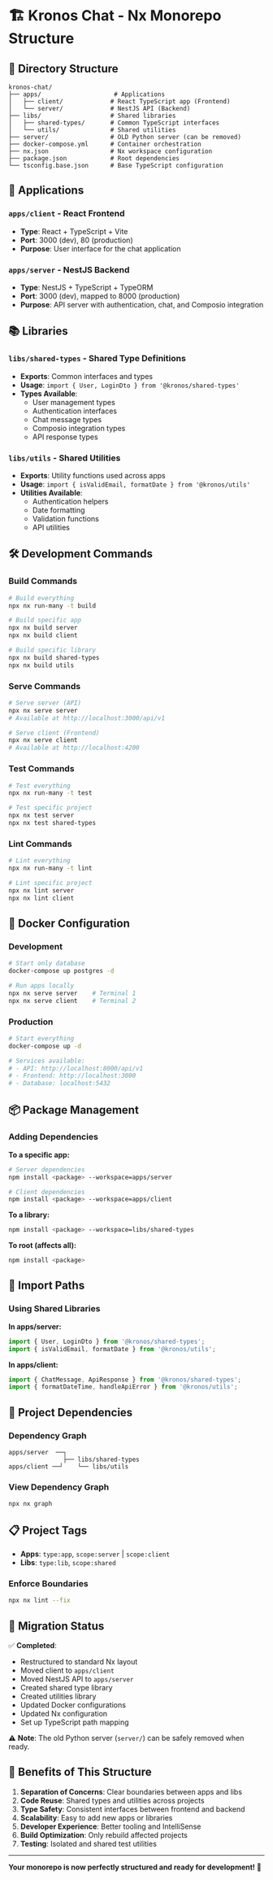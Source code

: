 # 🏗️ Kronos Chat - Nx Monorepo Structure

## 📁 Directory Structure

```
kronos-chat/
├── apps/                    # Applications
│   ├── client/             # React TypeScript app (Frontend)
│   └── server/             # NestJS API (Backend)
├── libs/                   # Shared libraries
│   ├── shared-types/       # Common TypeScript interfaces
│   └── utils/              # Shared utilities
├── server/                 # OLD Python server (can be removed)
├── docker-compose.yml      # Container orchestration
├── nx.json                 # Nx workspace configuration
├── package.json            # Root dependencies
└── tsconfig.base.json      # Base TypeScript configuration
```

## 🚀 Applications

### `apps/client` - React Frontend
- **Type**: React + TypeScript + Vite
- **Port**: 3000 (dev), 80 (production)
- **Purpose**: User interface for the chat application

### `apps/server` - NestJS Backend  
- **Type**: NestJS + TypeScript + TypeORM
- **Port**: 3000 (dev), mapped to 8000 (production)
- **Purpose**: API server with authentication, chat, and Composio integration

## 📚 Libraries

### `libs/shared-types` - Shared Type Definitions
- **Exports**: Common interfaces and types
- **Usage**: `import { User, LoginDto } from '@kronos/shared-types'`
- **Types Available**:
  - User management types
  - Authentication interfaces
  - Chat message types
  - Composio integration types
  - API response types

### `libs/utils` - Shared Utilities
- **Exports**: Utility functions used across apps
- **Usage**: `import { isValidEmail, formatDate } from '@kronos/utils'`
- **Utilities Available**:
  - Authentication helpers
  - Date formatting
  - Validation functions
  - API utilities

## 🛠️ Development Commands

### Build Commands
```bash
# Build everything
npx nx run-many -t build

# Build specific app
npx nx build server
npx nx build client

# Build specific library
npx nx build shared-types
npx nx build utils
```

### Serve Commands
```bash
# Serve server (API)
npx nx serve server
# Available at http://localhost:3000/api/v1

# Serve client (Frontend)
npx nx serve client
# Available at http://localhost:4200
```

### Test Commands
```bash
# Test everything
npx nx run-many -t test

# Test specific project
npx nx test server
npx nx test shared-types
```

### Lint Commands
```bash
# Lint everything
npx nx run-many -t lint

# Lint specific project
npx nx lint server
npx nx lint client
```

## 🐳 Docker Configuration

### Development
```bash
# Start only database
docker-compose up postgres -d

# Run apps locally
npx nx serve server    # Terminal 1
npx nx serve client    # Terminal 2
```

### Production
```bash
# Start everything
docker-compose up -d

# Services available:
# - API: http://localhost:8000/api/v1
# - Frontend: http://localhost:3000
# - Database: localhost:5432
```

## 📦 Package Management

### Adding Dependencies

**To a specific app:**
```bash
# Server dependencies
npm install <package> --workspace=apps/server

# Client dependencies  
npm install <package> --workspace=apps/client
```

**To a library:**
```bash
npm install <package> --workspace=libs/shared-types
```

**To root (affects all):**
```bash
npm install <package>
```

## 🔗 Import Paths

### Using Shared Libraries

**In apps/server:**
```typescript
import { User, LoginDto } from '@kronos/shared-types';
import { isValidEmail, formatDate } from '@kronos/utils';
```

**In apps/client:**
```typescript
import { ChatMessage, ApiResponse } from '@kronos/shared-types';
import { formatDateTime, handleApiError } from '@kronos/utils';
```

## 🧪 Project Dependencies

### Dependency Graph
```
apps/server  ──┐
               ├── libs/shared-types
apps/client ──┘    └── libs/utils
```

### View Dependency Graph
```bash
npx nx graph
```

## 📋 Project Tags

- **Apps**: `type:app`, `scope:server` | `scope:client`
- **Libs**: `type:lib`, `scope:shared`

### Enforce Boundaries
```bash
npx nx lint --fix
```

## 🔄 Migration Status

✅ **Completed**:
- Restructured to standard Nx layout
- Moved client to `apps/client`
- Moved NestJS API to `apps/server`
- Created shared type library
- Created utilities library
- Updated Docker configurations
- Updated Nx configuration
- Set up TypeScript path mapping

⚠️ **Note**: The old Python server (`server/`) can be safely removed when ready.

## 🎯 Benefits of This Structure

1. **Separation of Concerns**: Clear boundaries between apps and libs
2. **Code Reuse**: Shared types and utilities across projects
3. **Type Safety**: Consistent interfaces between frontend and backend
4. **Scalability**: Easy to add new apps or libraries
5. **Developer Experience**: Better tooling and IntelliSense
6. **Build Optimization**: Only rebuild affected projects
7. **Testing**: Isolated and shared test utilities

---

**Your monorepo is now perfectly structured and ready for development! 🎉**
